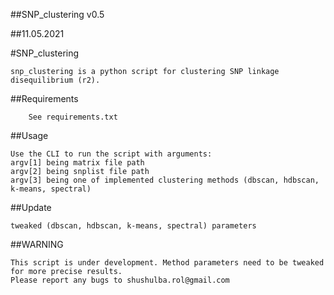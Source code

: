 ##SNP_clustering v0.5 

##11.05.2021

#SNP_clustering

	snp_clustering is a python script for clustering SNP linkage disequilibrium (r2).

##Requirements

		See requirements.txt

##Usage

	Use the CLI to run the script with arguments:
	argv[1] being matrix file path
	argv[2] being snplist file path
	argv[3] being one of implemented clustering methods (dbscan, hdbscan, k-means, spectral)
	
##Update

	tweaked (dbscan, hdbscan, k-means, spectral) parameters

##WARNING

	This script is under development. Method parameters need to be tweaked for more precise results. 
	Please report any bugs to shushulba.rol@gmail.com
